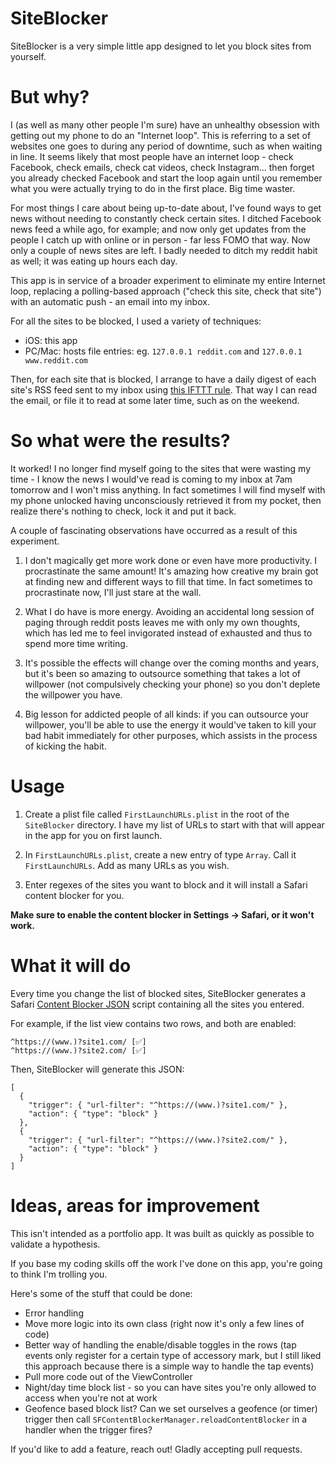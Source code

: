 # SiteBlocker

SiteBlocker is a very simple little app designed to let you block sites from yourself.

# But why?

I (as well as many other people I'm sure) have an unhealthy obsession with getting out my phone to do an "Internet loop". This is referring to a set of websites one goes to during any period of downtime, such as when waiting in line. It seems likely that most people have an internet loop - check Facebook, check emails, check cat videos, check Instagram... then forget you already checked Facebook and start the loop again until you remember what you were actually trying to do in the first place. Big time waster.

For most things I care about being up-to-date about, I've found ways to get news without needing to constantly check certain sites. I ditched Facebook news feed a while ago, for example; and now only get updates from the people I catch up with online or in person - far less FOMO that way. Now only a couple of news sites are left. I badly needed to ditch my reddit habit as well; it was eating up hours each day.

This app is in service of a broader experiment to eliminate my entire Internet loop, replacing a polling-based approach ("check this site, check that site") with an automatic push - an email into my inbox.

For all the sites to be blocked, I used a variety of techniques:

- iOS: this app
- PC/Mac: hosts file entries: eg. `127.0.0.1 reddit.com` and `127.0.0.1 www.reddit.com`

Then, for each site that is blocked, I arrange to have a daily digest of each site's RSS feed sent to my inbox using [this IFTTT rule](https://ifttt.com/applets/77234314d-turn-rss-feed-into-daily-digest). That way I can read the email, or file it to read at some later time, such as on the weekend.

# So what were the results?

It worked! I no longer find myself going to the sites that were wasting my time - I know the news I would've read is coming to my inbox at 7am tomorrow and I won't miss anything. In fact sometimes I will find myself with my phone unlocked having unconsciously retrieved it from my pocket, then realize there's nothing to check, lock it and put it back.

A couple of fascinating observations have occurred as a result of this experiment.

1. I don't magically get more work done or even have more productivity. I procrastinate the same amount! It's amazing how creative my brain got at finding new and different ways to fill that time. In fact sometimes to procrastinate now, I'll just stare at the wall.

2. What I do have is more energy. Avoiding an accidental long session of paging through reddit posts leaves me with only my own thoughts, which has led me to feel invigorated instead of exhausted and thus to spend more time writing.

3. It's possible the effects will change over the coming months and years, but it's been so amazing to outsource something that takes a lot of willpower (not compulsively checking your phone) so you don't deplete the willpower you have.

4. Big lesson for addicted people of all kinds: if you can outsource your willpower, you'll be able to use the energy it would've taken to kill your bad habit immediately for other purposes, which assists in the process of kicking the habit.

# Usage

1. Create a plist file called `FirstLaunchURLs.plist` in the root of the `SiteBlocker` directory. I have my list of URLs to start with that will appear in the app for you on first launch.

2. In `FirstLaunchURLs.plist`, create a new entry of type `Array`. Call it `FirstLaunchURLs`. Add as many URLs as you wish.

3. Enter regexes of the sites you want to block and it will install a Safari content blocker for you.

**Make sure to enable the content blocker in Settings -> Safari, or it won't work.**

# What it will do

Every time you change the list of blocked sites, SiteBlocker generates a Safari [Content Blocker JSON](https://developer.apple.com/library/content/documentation/Extensions/Conceptual/ContentBlockingRules/CreatingRules/CreatingRules.html#//apple_ref/doc/uid/TP40016265-CH2-SW1) script containing all the sites you entered.

For example, if the list view contains two rows, and both are enabled:
```
^https://(www.)?site1.com/ [✅]
^https://(www.)?site2.com/ [✅]
```
Then, SiteBlocker will generate this JSON:
```
[
  {
    "trigger": { "url-filter": "^https://(www.)?site1.com/" },
    "action": { "type": "block" }
  },
  {
    "trigger": { "url-filter": "^https://(www.)?site2.com/" },
    "action": { "type": "block" }
  }
]
```

# Ideas, areas for improvement

This isn't intended as a portfolio app. It was built as quickly as possible to validate a hypothesis.

If you base my coding skills off the work I've done on this app, you're going to think I'm trolling you.

Here's some of the stuff that could be done:

- Error handling
- Move more logic into its own class (right now it's only a few lines of code)
- Better way of handling the enable/disable toggles in the rows (tap events only register for a certain type of accessory mark, but I still liked this approach because there is a simple way to handle the tap events)
- Pull more code out of the ViewController
- Night/day time block list - so you can have sites you're only allowed to access when you're not at work
- Geofence based block list? Can we set ourselves a geofence (or timer) trigger then call `SFContentBlockerManager.reloadContentBlocker` in a handler when the trigger fires?

If you'd like to add a feature, reach out! Gladly accepting pull requests.
